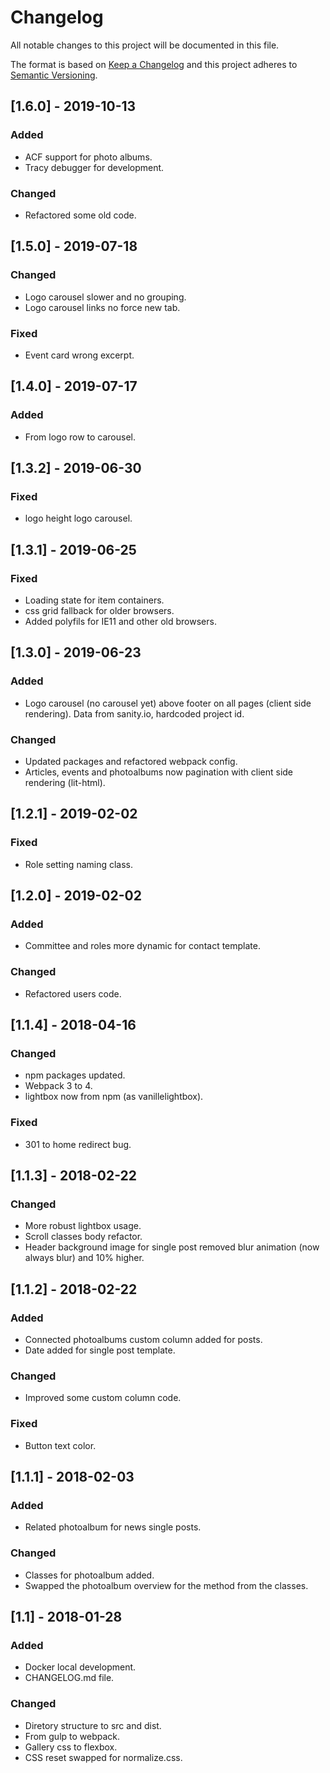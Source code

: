 # Changelog
All notable changes to this project will be documented in this file.

The format is based on [Keep a Changelog](http://keepachangelog.com/en/1.0.0/)
and this project adheres to [Semantic Versioning](http://semver.org/spec/v2.0.0.html).

## [1.6.0] - 2019-10-13
### Added
- ACF support for photo albums.
- Tracy debugger for development.

### Changed
- Refactored some old code.

## [1.5.0] - 2019-07-18
### Changed
- Logo carousel slower and no grouping.
- Logo carousel links no force new tab.

### Fixed
- Event card wrong excerpt.

## [1.4.0] - 2019-07-17
### Added
- From logo row to carousel.

## [1.3.2] - 2019-06-30
### Fixed
- logo height logo carousel.

## [1.3.1] - 2019-06-25
### Fixed
- Loading state for item containers.
- css grid fallback for older browsers.
- Added polyfils for IE11 and other old browsers.

## [1.3.0] - 2019-06-23
### Added
- Logo carousel (no carousel yet) above footer on all pages (client side rendering). Data from sanity.io, hardcoded project id.

### Changed
- Updated packages and refactored webpack config.
- Articles, events and photoalbums now pagination with client side rendering (lit-html).

## [1.2.1] - 2019-02-02
### Fixed
- Role setting naming class.

## [1.2.0] - 2019-02-02
### Added
- Committee and roles more dynamic for contact template.

### Changed
- Refactored users code.

## [1.1.4] - 2018-04-16
### Changed
- npm packages updated.
- Webpack 3 to 4.
- lightbox now from npm (as vanillelightbox).

### Fixed
- 301 to home redirect bug.

## [1.1.3] - 2018-02-22
### Changed
- More robust lightbox usage.
- Scroll classes body refactor.
- Header background image for single post removed blur animation (now always blur) and 10% higher.

## [1.1.2] - 2018-02-22
### Added
- Connected photoalbums custom column added for posts.
- Date added for single post template.

### Changed
- Improved some custom column code.

### Fixed
- Button text color.

## [1.1.1] - 2018-02-03
### Added
- Related photoalbum for news single posts.

### Changed
- Classes for photoalbum added.
- Swapped the photoalbum overview for the method from the classes.

## [1.1] - 2018-01-28
### Added
- Docker local development.
- CHANGELOG.md file.

### Changed
- Diretory structure to src and dist.
- From gulp to webpack.
- Gallery css to flexbox.
- CSS reset swapped for normalize.css.